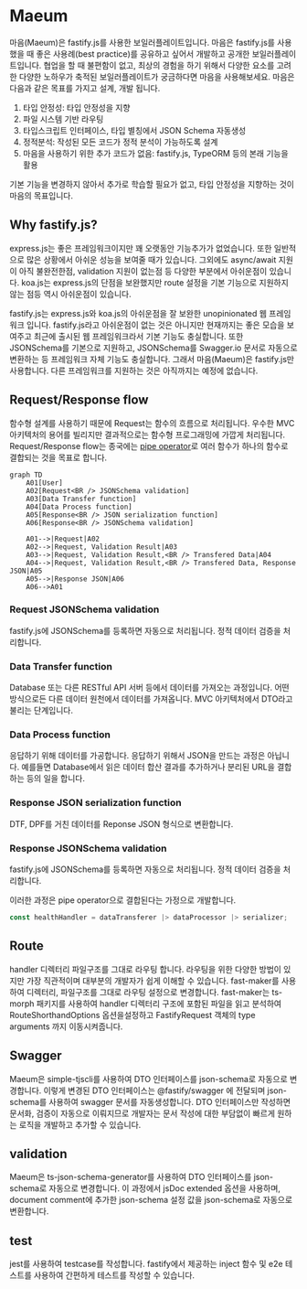 # Maeum

마음(Maeum)은 fastify.js를 사용한 보일러플레이트입니다. 마음은 fastify.js를 사용했을 때 좋은 사용례(best practice)를 공유하고 싶어서 개발하고 공개한 보일러플레이트입니다. 협업을 할 때 불편함이 없고, 최상의 경험을 하기 위해서 다양한 요소를 고려한 다양한 노하우가 축적된 보일러플레이트가 궁금하다면 마음을 사용해보세요. 마음은 다음과 같은 목표를 가지고 설계, 개발 됩니다.

1. 타입 안정성: 타입 안정성을 지향
2. 파일 시스템 기반 라우팅
3. 타입스크립트 인터페이스, 타입 별칭에서 JSON Schema 자동생성
4. 정적분석: 작성된 모든 코드가 정적 분석이 가능하도록 설계
5. 마음을 사용하기 위한 추가 코드가 없음: fastify.js, TypeORM 등의 본래 기능을 활용

기본 기능을 변경하지 않아서 추가로 학습할 필요가 없고, 타입 안정성을 지향하는 것이 마음의 목표입니다.

## Why fastify.js?

express.js는 좋은 프레임워크이지만 꽤 오랫동안 기능추가가 없었습니다. 또한 일반적으로 많은 상황에서 아쉬운 성능을 보여줄 때가 있습니다. 그외에도 async/await 지원이 아직 불완전한점, validation 지원이 없는점 등 다양한 부분에서 아쉬운점이 있습니다. koa.js는 express.js의 단점을 보완했지만 route 설정을 기본 기능으로 지원하지 않는 점등 역시 아쉬운점이 있습니다.

fastify.js는 express.js와 koa.js의 아쉬운점을 잘 보완한 unopinionated 웹 프레임워크 입니다. fastify.js라고 아쉬운점이 없는 것은 아니지만 현재까지는 좋은 모습을 보여주고 최근에 출시된 웹 프레임워크라서 기본 기능도 충실합니다. 또한 JSONSchema를 기본으로 지원하고, JSONSchema를 Swagger.io 문서로 자동으로 변환하는 등 프레임워크 자체 기능도 충실합니다. 그래서 마음(Maeum)은 fastify.js만 사용합니다. 다른 프레임워크를 지원하는 것은 아직까지는 예정에 없습니다.

## Request/Response flow

함수형 설계를 사용하기 때문에 Request는 함수의 흐름으로 처리됩니다. 우수한 MVC 아키텍처의 용어를 빌리지만 결과적으로는 함수형 프로그래밍에 가깝게 처리됩니다. Request/Response flow는 종국에는 [pipe operator](https://github.com/tc39/proposal-pipeline-operator)로 여러 함수가 하나의 함수로 결합되는 것을 목표로 합니다.

```mermaid
graph TD
    A01[User]
    A02[Request<BR /> JSONSchema validation]
    A03[Data Transfer function]
    A04[Data Process function]
    A05[Response<BR /> JSON serialization function]
    A06[Response<BR /> JSONSchema validation]

    A01-->|Request|A02
    A02-->|Request, Validation Result|A03
    A03-->|Request, Validation Result,<BR /> Transfered Data|A04
    A04-->|Request, Validation Result,<BR /> Transfered Data, Response JSON|A05
    A05-->|Response JSON|A06
    A06-->A01
```

### Request JSONSchema validation

fastify.js에 JSONSchema를 등록하면 자동으로 처리됩니다. 정적 데이터 검증을 처리합니다.

### Data Transfer function

Database 또는 다른 RESTful API 서버 등에서 데이터를 가져오는 과정입니다. 어떤 방식으로든 다른 데이터 원천에서 데이터를 가져옵니다. MVC 아키텍처에서 DTO라고 불리는 단계입니다.

### Data Process function

응답하기 위해 데이터를 가공합니다. 응답하기 위해서 JSON을 만드는 과정은 아닙니다. 예를들면 Database에서 읽은 데이터 합산 결과를 추가하거나 분리된 URL을 결합하는 등의 일을 합니다.

### Response JSON serialization function

DTF, DPF를 거친 데이터를 Reponse JSON 형식으로 변환합니다.

### Response JSONSchema validation

fastify.js에 JSONSchema를 등록하면 자동으로 처리됩니다. 정적 데이터 검증을 처리합니다.

이러한 과정은 pipe operator으로 결합된다는 가정으로 개발합니다.

```ts
const healthHandler = dataTransferer |> dataProcessor |> serializer;
```

## Route

handler 디렉터리 파일구조를 그대로 라우팅 합니다. 라우팅을 위한 다양한 방법이 있지만 가장 직관적이며 대부분의 개발자가 쉽게 이해할 수 있습니다. fast-maker를 사용하여 디렉터리, 파일구조를 그대로 라우팅 설정으로 변경합니다. fast-maker는 ts-morph 패키지를 사용하여 handler 디렉터리 구조에 포함된 파일을 읽고 분석하여 RouteShorthandOptions 옵션을설정하고 FastifyRequest 객체의 type arguments 까지 이동시켜줍니다.

## Swagger

Maeum은 simple-tjscli를 사용하여 DTO 인터페이스를 json-schema로 자동으로 변경합니다. 이렇게 변경된 DTO 인터페이스는 @fastify/swagger 에 전달되며 json-schema를 사용하여 swagger 문서를 자동생성합니다. DTO 인터페이스만 작성하면 문서화, 검증이 자동으로 이뤄지므로 개발자는 문서 작성에 대한 부담없이 빠르게 원하는 로직을 개발하고 추가할 수 있습니다.

## validation

Maeum은 ts-json-schema-generator를 사용하여 DTO 인터페이스를 json-schema로 자동으로 변경합니다. 이 과정에서 jsDoc extended 옵션을 사용하며, document comment에 추가한 json-schema 설정 값을 json-schema로 자동으로 변환합니다.

## test

jest를 사용하여 testcase를 작성합니다. fastify에서 제공하는 inject 함수 및 e2e 테스트를 사용하여 간편하게 테스트를 작성할 수 있습니다.
